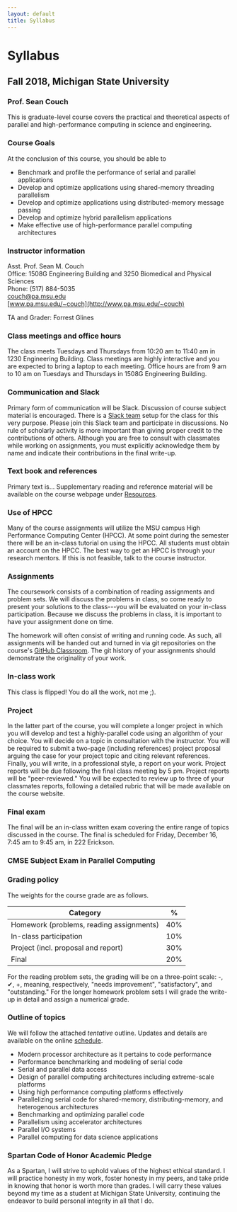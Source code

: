 ```yaml
---
layout: default
title: Syllabus
---
```


# Syllabus

## Fall 2018, Michigan State University

### Prof. Sean Couch

This is graduate-level course covers the practical and theoretical aspects of parallel and high-performance computing in science and engineering.

### Course Goals

At the conclusion of this course, you should be able to

- Benchmark and profile the performance of serial and parallel applications
- Develop and optimize applications using shared-memory threading parallelism
- Develop and optimize applications using distributed-memory message passing
- Develop and optimize hybrid parallelism applications
- Make effective use of high-performance parallel computing architectures

### Instructor information

Asst. Prof. Sean M. Couch  
Office: 1508G Engineering Building and 3250 Biomedical and Physical Sciences  
Phone: (517) 884-5035  
[couch@pa.msu.edu](mailto:couch@pa.msu.edu)  
[www.pa.msu.edu/~couch](http://www.pa.msu.edu/~couch) 

TA and Grader: Forrest Glines

### Class meetings and office hours

The class meets Tuesdays and Thursdays from 10:20 am to 11:40 am in 1230 Engineering Building. Class meetings are highly interactive and you are expected to bring a laptop to each meeting. Office hours are from 9 am to 10 am on Tuesdays and Thursdays in 1508G Engineering Building.

### Communication and Slack

Primary form of communication will be Slack.
Discussion of course subject material is encouraged. There is a [Slack team](http://cmse822.slack.com) setup for the class for this very purpose. Please join this Slack team and participate in discussions. No rule of scholarly activity is more important than giving proper credit to the contributions of others. Although you are free to consult with classmates while working on assignments, you must explicitly acknowledge them by name and indicate their contributions in the final write-up.

### Text book and references

Primary text is...
Supplementary reading and reference material will be available on the course webpage under [Resources](resources.md).

### Use of HPCC

Many of the course assignments will utilize the MSU campus High Performance Computing Center (HPCC). At some point during the semester there will be an in-class tutorial on using the HPCC. All students must obtain an account on the HPCC. The best way to get an HPCC is through your research mentors. If this is not feasible, talk to the course instructor.

### Assignments

The coursework consists of a combination of reading assignments and problem sets. We will discuss the problems in class, so come ready to present your solutions to the class---you will be evaluated on your in-class participation. Because we discuss the problems in class, it is important to have your assignment done on time.

The homework will often consist of writing and running code. As such, all assignments will be handed out and turned in via git repositories on the course's [GitHub Classroom](site.github.repo). The git history of your assignments should demonstrate the originality of your work.

### In-class work 

This class is flipped! You do all the work, not me ;).

### Project

In the latter part of the course, you will complete a longer project in which you will develop and test a highly-parallel code using an algorithm of your choice. You will decide on a topic in consultation with the instructor. You will be required to submit a two-page (including references) project proposal arguing the case for your project topic and citing relevant references. Finally, you will write, in a professional style, a report on your work. Project reports will be due following the final class meeting by 5 pm. Project reports will be "peer-reviewed." You will be expected to review up to three of your classmates reports, following a detailed rubric that will be made available on the course website.

### Final exam

The final will be an in-class written exam covering the entire range of topics discussed in the course. The final is scheduled for Friday, December 16, 7:45 am to 9:45 am, in 222 Erickson.

### CMSE Subject Exam in Parallel Computing

### Grading policy

The weights for the course grade are as follows.

Category                                 | %
---------------------------------------- | ---
Homework (problems, reading assignments) | 40%
In-class participation                   | 10%
Project (incl. proposal and report)      | 30%
Final                                    | 20%

For the reading problem sets, the grading will be on a three-point scale: -, ✔, +, meaning, respectively, "needs improvement", "satisfactory", and "outstanding." For the longer homework problem sets I will grade the write-up in detail and assign a numerical grade.

### Outline of topics

We will follow the attached _tentative_ outline. Updates and details are available on the online [schedule](schedule.md).

- Modern processor architecture as it pertains to code performance
- Performance benchmarking and modeling of serial code
- Serial and parallel data access
- Design of parallel computing architectures including extreme-scale platforms
- Using high performance computing platforms effectively
- Parallelizing serial code for shared-memory, distributing-memory, and heterogenous architectures
- Benchmarking and optimizing parallel code
- Parallelism using accelerator architectures
- Parallel I/O systems
- Parallel computing for data science applications

### Spartan Code of Honor Academic Pledge

As a Spartan, I will strive to uphold values of the highest ethical standard. I will practice honesty in my work, foster honesty in my peers, and take pride in knowing that honor is worth more than grades. I will carry these values beyond my time as a student at Michigan State University, continuing the endeavor to build personal integrity in all that I do.
